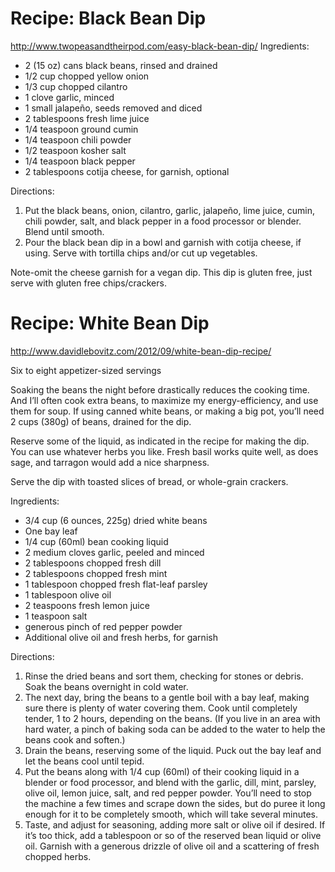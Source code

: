 

# Recipe: Black Bean Dip

http://www.twopeasandtheirpod.com/easy-black-bean-dip/
Ingredients:

- 2 (15 oz) cans black beans, rinsed and drained
- 1/2 cup chopped yellow onion
- 1/3 cup chopped cilantro
- 1 clove garlic, minced
- 1 small jalapeño, seeds removed and diced
- 2 tablespoons fresh lime juice
- 1/4 teaspoon ground cumin
- 1/4 teaspoon chili powder
- 1/2 teaspoon kosher salt
- 1/4 teaspoon black pepper
- 2 tablespoons cotija cheese, for garnish, optional

Directions:

1. Put the black beans, onion, cilantro, garlic, jalapeño, lime juice, cumin,
   chili powder, salt, and black pepper in a food processor or blender. Blend
   until smooth.
2. Pour the black bean dip in a bowl and garnish with cotija cheese, if using.
   Serve with tortilla chips and/or cut up vegetables.

Note-omit the cheese garnish for a vegan dip. This dip is gluten free, just
serve with gluten free chips/crackers.


# Recipe: White Bean Dip

http://www.davidlebovitz.com/2012/09/white-bean-dip-recipe/

Six to eight appetizer-sized servings

Soaking the beans the night before drastically reduces the cooking time. And
I’ll often cook extra beans, to maximize my energy-efficiency, and use them for
soup. If using canned white beans, or making a big pot, you’ll need 2 cups
(380g) of beans, drained for the dip.

Reserve some of the liquid, as indicated in the recipe for making the dip. You
can use whatever herbs you like. Fresh basil works quite well, as does sage,
and tarragon would add a nice sharpness.

Serve the dip with toasted slices of bread, or whole-grain crackers.

Ingredients:

- 3/4 cup (6 ounces, 225g) dried white beans
- One bay leaf
- 1/4 cup (60ml) bean cooking liquid
- 2 medium cloves garlic, peeled and minced
- 2 tablespoons chopped fresh dill
- 2 tablespoons chopped fresh mint
- 1 tablespoon chopped fresh flat-leaf parsley
- 1 tablespoon olive oil
- 2 teaspoons fresh lemon juice
- 1 teaspoon salt
- generous pinch of red pepper powder
- Additional olive oil and fresh herbs, for garnish

Directions:

1. Rinse the dried beans and sort them, checking for stones or debris. Soak the
   beans overnight in cold water.
2. The next day, bring the beans to a gentle boil with a bay leaf, making sure
   there is plenty of water covering them. Cook until completely tender, 1 to 2
   hours, depending on the beans.  (If you live in an area with hard water, a
   pinch of baking soda can be added to the water to help the beans cook and
   soften.)
3. Drain the beans, reserving some of the liquid. Puck out the bay leaf and let
   the beans cool until tepid.
4. Put the beans along with 1/4 cup (60ml) of their cooking liquid in a blender
   or food processor, and blend with the garlic, dill, mint, parsley, olive
   oil, lemon juice, salt, and red pepper powder. You’ll need to stop the
   machine a few times and scrape down the sides, but do puree it long enough
   for it to be completely smooth, which will take several minutes.
5. Taste, and adjust for seasoning, adding more salt or olive oil if desired.
   If it’s too thick, add a tablespoon or so of the reserved bean liquid or
   olive oil. Garnish with a generous drizzle of olive oil and a scattering of
   fresh chopped herbs.


